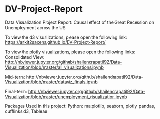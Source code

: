 # DV-Project-Report
Data Visualization Project Report: Causal effect of the Great Recession on Unemployment across the US

To view the d3 visualizations, please open the following link:
https://ankit2saxena.github.io/DV-Project-Report/

To view the plotly visualizations, please open the following links:
Consolidated View:
http://nbviewer.jupyter.org/github/shailendrapatil92/Data-Visualization/blob/master/all_visualizations.ipynb

Mid-term:
http://nbviewer.jupyter.org/github/shailendrapatil92/Data-Visualization/blob/master/dataviz_finals.ipynb

Final-term:
http://nbviewer.jupyter.org/github/shailendrapatil92/Data-Visualization/blob/master/unemployment_visualization.ipynb

Packages Used in this project: 
Python: matplotlib, seaborn, plotly, pandas, cufflinks
d3, Tableau
